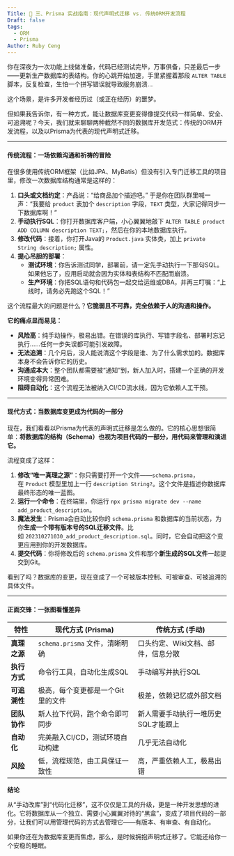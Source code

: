 ```yaml
---
Title: 🚀 三、Prisma 实战指南：现代声明式迁移 vs. 传统ORM开发流程
Draft: false
tags:
  - ORM
  - Prisma
Author: Ruby Ceng
---
```

你在深夜为一次功能上线做准备，代码已经测试完毕，万事俱备，只差最后一步——更新生产数据库的表结构。你的心跳开始加速，手里紧握着那段 `ALTER TABLE` 脚本，反复检查，生怕一个拼写错误就导致服务崩溃...

这个场景，是许多开发者经历过（或正在经历）的噩梦。

但如果我告诉你，有一种方式，能让数据库变更变得像提交代码一样简单、安全、可追溯呢？今天，我们就来聊聊两种截然不同的数据库开发范式：传统的ORM开发流程，以及以Prisma为代表的现代声明式迁移。

---
#### **传统流程：一场依赖沟通和祈祷的冒险**

在很多使用传统ORM框架（比如JPA、MyBatis）但没有引入专门迁移工具的项目里，修改一次数据库结构通常是这样的：

1. **口头或文档约定**：产品说：“给商品加个描述吧。” 于是你在团队群里喊一声：“我要给 `product` 表加个 `description` 字段，`TEXT` 类型，大家记得同步一下数据库啊！”
2. **手动执行SQL**：你打开数据库客户端，小心翼翼地敲下 `ALTER TABLE product ADD COLUMN description TEXT;`，然后在你的本地数据库执行。
3. **修改代码**：接着，你打开Java的 `Product.java` 实体类，加上 `private String description;` 属性。
4. **提心吊胆的部署**：
    - **测试环境**：你告诉测试同学，部署前，请一定先手动执行一下那句SQL。如果他忘了，应用启动就会因为实体和表结构不匹配而崩溃。
    - **生产环境**：你把SQL语句和代码包一起交给运维或DBA，并再三叮嘱：“上线时，请务必先跑这个SQL！”

这个流程最大的问题是什么？**它脆弱且不可靠，完全依赖于人的沟通和操作。**

**它的痛点显而易见：**

- **风险高**：纯手动操作，极易出错。在错误的库执行、写错字段名、部署时忘记执行……任何一步失误都可能引发故障。
- **无法追溯**：几个月后，没人能说清这个字段是谁、为了什么需求加的。数据库本身不会告诉你它的历史。
- **沟通成本大**：整个团队都需要被“通知”到，新人加入时，搭建一个正确的开发环境变得异常困难。
- **阻碍自动化**：这个流程无法被纳入CI/CD流水线，因为它依赖人工干预。

---

#### **现代方式：当数据库变更成为代码的一部分**

现在，我们看看以Prisma为代表的声明式迁移是怎么做的。它的核心思想很简单：**将数据库的结构（Schema）也视为项目代码的一部分，用代码来管理和演进它。**

流程变成了这样：

1. **修改“唯一真理之源”**：你只需要打开一个文件——`schema.prisma`，在 `Product` 模型里加上一行 `description String?`。这个文件是描述你数据库最终形态的唯一蓝图。
2. **运行一个命令**：在终端里，你运行 `npx prisma migrate dev --name add_product_description`。
3. **魔法发生**：Prisma会自动比较你的 `schema.prisma` 和数据库的当前状态，为你**生成一个带有版本号的SQL迁移文件**。比如 `202310271030_add_product_description.sql`。同时，它会自动把这个变更应用到你的开发数据库。
4. **提交代码**：你将修改后的 `schema.prisma` 文件和那个**新生成的SQL文件**一起提交到Git。

看到了吗？数据库的变更，现在变成了一个可被版本控制、可被审查、可被追溯的具体文件。

---

#### **正面交锋：一张图看懂差异**

|特性|**现代方式 (Prisma)**|**传统方式 (手动)**|
|---|---|---|
|**真理之源**|`schema.prisma` 文件，清晰明确|口头约定、Wiki文档、邮件，信息分散|
|**执行方式**|命令行工具，自动化生成SQL|手动编写并执行SQL|
|**可追溯性**|极高，每个变更都是一个Git里的文件|极差，依赖记忆或外部文档|
|**团队协作**|新人拉下代码，跑个命令即可同步|新人需要手动执行一堆历史SQL才能跟上|
|**自动化**|完美融入CI/CD，测试环境自动构建|几乎无法自动化|
|**风险**|低，流程规范，由工具保证一致性|高，严重依赖人工，极易出错|

**结论**

从“手动改库”到“代码化迁移”，这不仅仅是工具的升级，更是一种开发思想的进化。它将数据库从一个独立、需要小心翼翼对待的“黑盒”，变成了项目代码的一部分，让我们可以用管理代码的方式去管理它——有版本、有审查、有自动化。

如果你还在为数据库变更而焦虑，那么，是时候拥抱声明式迁移了。它能还给你一个安稳的睡眠。